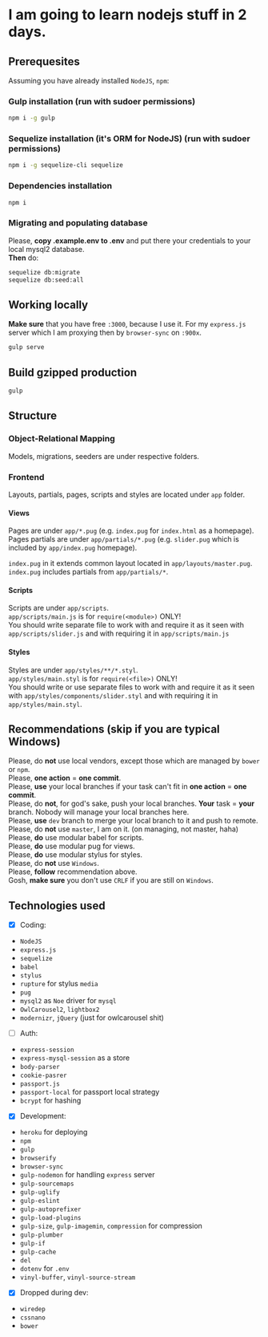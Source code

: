 # I am going to learn nodejs stuff in 2 days.

## Prerequesites

Assuming you have already installed `NodeJS`, `npm`:

### Gulp installation (run with sudoer permissions)
```bash
npm i -g gulp
```

### Sequelize installation (it's ORM for NodeJS) (run with sudoer permissions)
```bash
npm i -g sequelize-cli sequelize
```

### Dependencies installation
```bash
npm i
```

### Migrating and populating database
Please, **copy .example.env to .env** and put there your credentials to your local
mysql2 database.  
**Then** do:

```bash
sequelize db:migrate
sequelize db:seed:all
```

## Working locally
**Make sure** that you have free `:3000`, because I use it. For my `express.js` server which
I am proxying then by `browser-sync` on `:900x`.

```bash
gulp serve
```

## Build gzipped production

```bash
gulp
```

## Structure

### Object-Relational Mapping
Models, migrations, seeders are under respective folders.

### Frontend
Layouts, partials, pages, scripts and styles are located under `app` folder.

#### Views
Pages are under `app/*.pug` (e.g. `index.pug` for `index.html` as a homepage).  
Pages partials are under `app/partials/*.pug` (e.g. `slider.pug` which is included by
`app/index.pug` homepage).

`index.pug` in it extends common layout located in `app/layouts/master.pug`.  
`index.pug` includes partials from `app/partials/*`.

#### Scripts
Scripts are under `app/scripts`.  
`app/scripts/main.js` is for `require(<module>)` ONLY!  
You should write separate file to work with and require it as it seen with
`app/scripts/slider.js` and with requiring it in `app/scripts/main.js`

#### Styles
Styles are under `app/styles/**/*.styl`.  
`app/styles/main.styl` is for `require(<file>)` ONLY!  
You should write or use separate files to work with and require it as it seen with
`app/styles/components/slider.styl` and with requiring it in `app/styles/main.styl`.

## Recommendations (skip if you are typical Windows)

Please, do **not** use local vendors, except those which are managed by `bower` or `npm`.  
Please, **one action** = **one commit**.  
Please, **use** your local branches if your task can't fit in **one action** = **one commit**.  
Please, do **not**, for god's sake, push your local branches. **Your** task = **your** branch. Nobody will manage your local branches here.  
Please, **use** `dev` branch to merge your local branch to it and push to remote.  
Please, do **not** use `master`, I am on it. (on managing, not master, haha)  
Please, **do** use modular babel for scripts.  
Please, **do** use modular pug for views.  
Please, **do** use modular stylus for styles.  
Please, do **not** use `Windows`.  
Please, **follow** recommendation above.  
Gosh, **make sure** you don't use `CRLF` if you are still on `Windows`.  

## Technologies used

- [x] Coding:
* `NodeJS`
* `express.js`
* `sequelize`
* `babel`
* `stylus`
* `rupture` for stylus `media`
* `pug`
* `mysql2` as `Noe` driver for `mysql`
* `OwlCarousel2`, `lightbox2`
* `modernizr`, `jQuery` (just for owlcarousel shit)

- [ ] Auth:
* `express-session`
* `express-mysql-session` as a store
* `body-parser`
* `cookie-pasrer`
* `passport.js`
* `passport-local` for passport local strategy
* `bcrypt` for hashing

- [x] Development:
* `heroku` for deploying
* `npm`
* `gulp`
* `browserify`
* `browser-sync`
* `gulp-nodemon` for handling `express` server
* `gulp-sourcemaps`
* `gulp-uglify`
* `gulp-eslint`
* `gulp-autoprefixer`
* `gulp-load-plugins`
* `gulp-size`, `gulp-imagemin`, `compression` for compression
* `gulp-plumber`
* `gulp-if`
* `gulp-cache`
* `del`
* `dotenv` for `.env`
* `vinyl-buffer`, `vinyl-source-stream`

- [x] Dropped during dev:
* `wiredep`
* `cssnano`
* `bower`
